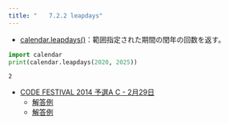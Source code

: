 ```yaml
---
title: "　　7.2.2 leapdays"
---
```


* [calendar.leapdays()](https://docs.python.org/ja/3/library/calendar.html#calendar.leapdays)：範囲指定された期間の閏年の回数を返す。

```python:サンプルコード：sample_562.py
import calendar
print(calendar.leapdays(2020, 2025))
```

```text:実行結果
2
```

- [CODE FESTIVAL 2014 予選A C - 2月29日](https://atcoder.jp/contests/code-festival-2014-quala/tasks/code_festival_qualA_c)
    - [解答例](https://atcoder.jp/contests/code-festival-2014-quala/submissions/15240450)
    - [解答例](https://atcoder.jp/contests/code-festival-2014-quala/submissions/15240429)